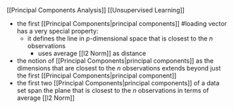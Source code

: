 [[Principal Components Analysis]] [[Unsupervised Learning]]

- the first [[Principal Components|principal components]] #loading vector has a very special property:
	- it defines the line in $p$-dimensional space that is closest to the $n$ observations
		- uses average [[l2 Norm]] as distance
- the notion of [[Principal Components|principal components]] as the dimensions that are closest to the $n$ observations extends beyond just the first [[Principal Components|principal component]] 
- the first two [[Principal Components|principal components]] of a data set span the plane that is closest to the $n$ observations in terms of average [[l2 Norm]]
